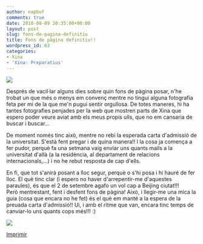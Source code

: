 ```yaml
---
author: napbuf
comments: true
date: 2010-08-09 20:35:00+00:00
layout: post
slug: fons-de-pagina-definitiu
title: Fons de pàgina definitiu!!
wordpress_id: 63
categories:
- Xina
- 'Xina: Preparatius'
---
```


[![](http://napbuf.files.wordpress.com/2010/08/dragon-1024x768.jpg?w=300)](http://napbuf.files.wordpress.com/2010/08/dragon-1024x768.jpg)

Després de vacil·lar alguns dies sobre quin fons de pàgina posar, n'he trobat un que més o menys em convenç mentre no tingui alguna fotografia feta per mi de la que me'n pugui sentir orgullosa. De totes maneres, hi ha tantes fotografies penjades per la web que mostren parts de Xina que espero poder veure aviat amb els meus propis ulls, que no em cansaria de buscar i buscar...  
  
De moment només tinc això, mentre no rebi la esperada carta d'admissió de la universitat. S'està fent pregar i de quina manera!! I la cosa ja comença a fer pudor, perquè fa una setmana vaig enviar uns quants mails a la universitat d'allà (a la residència, al departament de relacions internacionals,...) i no he rebut resposta de cap d'ells.  
  
En fi, que tot s'anirà posant a lloc segur, perquè o s'hi posa i hi hauré de fer lloc. El què tinc clar (i espero no haver d'arrepentir-me d'aquestes paraules), és que el 2 de setembre agafo un vol cap a Beijing ciutat!!!  
Però mentrestant, fent i desfent fons de pàgina! Això, i llegir-me una mica la guia (cosa que encara no he fet) és el què em manté a la espera de la preuada carta d'admissió!! Ui, i amb el ritme que van, encara tinc temps de canviar-lo uns quants cops més!!! :)  
  


[![](http://images.nationalgeographic.com/wpf/media-live/photos/000/210/cache/terraced-rice-field-china_21087_990x742.jpg)](http://images.nationalgeographic.com/wpf/media-live/photos/000/210/cache/terraced-rice-field-china_21087_990x742.jpg)

  
  
  
[Imprimir](print())
